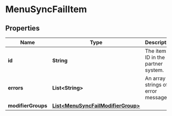 

# MenuSyncFailItem


## Properties

| Name | Type | Description | Notes |
|------------ | ------------- | ------------- | -------------|
|**id** | **String** | The item&#39;s ID in the partner system.  |  [optional] |
|**errors** | **List&lt;String&gt;** | An array of strings of error message. |  [optional] |
|**modifierGroups** | [**List&lt;MenuSyncFailModifierGroup&gt;**](MenuSyncFailModifierGroup.md) |  |  [optional] |



